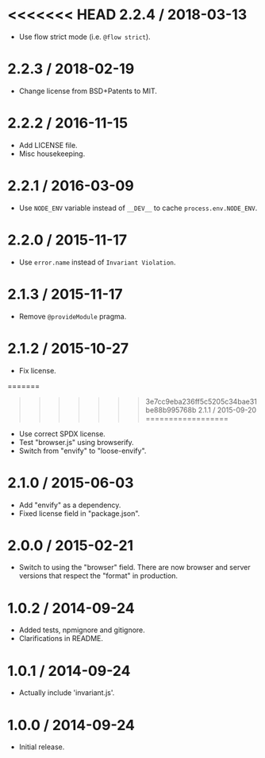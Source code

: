 <<<<<<< HEAD
2.2.4 / 2018-03-13
==================

  * Use flow strict mode (i.e. `@flow strict`).

2.2.3 / 2018-02-19
==================

  * Change license from BSD+Patents to MIT.

2.2.2 / 2016-11-15
==================

  * Add LICENSE file.
  * Misc housekeeping.

2.2.1 / 2016-03-09
==================

  * Use `NODE_ENV` variable instead of `__DEV__` to cache `process.env.NODE_ENV`.

2.2.0 / 2015-11-17
==================

  * Use `error.name` instead of `Invariant Violation`.

2.1.3 / 2015-11-17
==================

  * Remove `@provideModule` pragma.

2.1.2 / 2015-10-27
==================

  * Fix license.

=======
>>>>>>> 3e7cc9eba236ff5c5205c34bae31be88b995768b
2.1.1 / 2015-09-20
==================

  * Use correct SPDX license.
  * Test "browser.js" using browserify.
  * Switch from "envify" to "loose-envify".

2.1.0 / 2015-06-03
==================

  * Add "envify" as a dependency.
  * Fixed license field in "package.json".

2.0.0 / 2015-02-21
==================

  * Switch to using the "browser" field. There are now browser and server versions that respect the "format" in production.

1.0.2 / 2014-09-24
==================

  * Added tests, npmignore and gitignore.
  * Clarifications in README.

1.0.1 / 2014-09-24
==================

  * Actually include 'invariant.js'.

1.0.0 / 2014-09-24
==================

  * Initial release.
